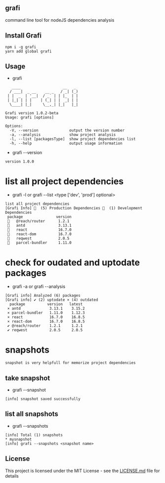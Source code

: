 ## grafi

command line tool for nodeJS dependencies analysis

## Install Grafi

```
npm i -g grafi
yarn add global grafi
```

## Usage

- grafi

```
   ____                   __   _ 
  / ___|  _ __    __ _   / _| (_)
 | |  _  | '__|  / _` | | |_  | |
 | |_| | | |    | (_| | |  _| | |
  \____| |_|     \__,_| |_|   |_|
                                 
Grafi version 1.0.2-beta
Usage: grafi [options]

Options:
  -V, --version              output the version number
  -a, --analysis             show project analysis
  -l, --list [packagesType]  show project dependencies list
  -h, --help                 output usage information
```

- grafi --version

```
version 1.0.0
```
# list all project dependencies

- grafi -l or grafi --list <type ['dev', 'prod'] optional>
```
list all project dependencies
[Grafi Info] 🚀  (5) Production Dependencies 🚧  (1) Development Dependencies
 package               version
 🚀   @reach/router      1.2.1
 🚀   antd               3.13.1
 🚀   react              16.7.0
 🚀   react-dom          16.7.0
 🚀   reqwest            2.0.5
 🚧   parcel-bundler     1.11.0
```

# check for oudated and uptodate packages
- grafi -a or grafi --analysis
```
[Grafi info] Analyzed (6) packages
[Grafi info] ✔ (2) uptodate × (4) outdated
  package          version   latest
 × antd             3.13.1    3.15.2
 × parcel-bundler   1.11.0    1.12.3
 × react            16.7.0    16.8.5
 × react-dom        16.7.0    16.8.5
 ✔ @reach/router    1.2.1     1.2.1
 ✔ reqwest          2.0.5     2.0.5
```

# snapshots
```
snapshot is very helpfull for memorize project dependencies
```
## take snapshot
- grafi --snapshot <name>
```
[info] snapshot saved successfully
```
## list all snapshots
- grafi --snapshots <name optional>
```
[info] Total (1) snapshots
* mysnapshot
[info] grafi --snapshots <snapshot name>

```

## License

This project is licensed under the MIT License - see the [LICENSE.md](LICENSE.md) file for details
